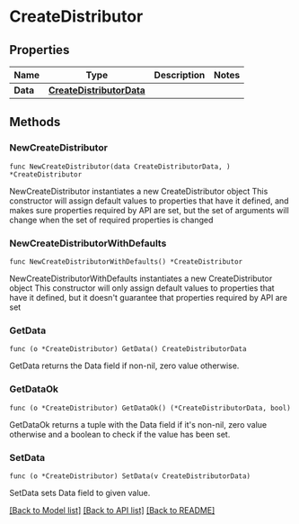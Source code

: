 # CreateDistributor

## Properties

Name | Type | Description | Notes
------------ | ------------- | ------------- | -------------
**Data** | [**CreateDistributorData**](CreateDistributorData.md) |  | 

## Methods

### NewCreateDistributor

`func NewCreateDistributor(data CreateDistributorData, ) *CreateDistributor`

NewCreateDistributor instantiates a new CreateDistributor object
This constructor will assign default values to properties that have it defined,
and makes sure properties required by API are set, but the set of arguments
will change when the set of required properties is changed

### NewCreateDistributorWithDefaults

`func NewCreateDistributorWithDefaults() *CreateDistributor`

NewCreateDistributorWithDefaults instantiates a new CreateDistributor object
This constructor will only assign default values to properties that have it defined,
but it doesn't guarantee that properties required by API are set

### GetData

`func (o *CreateDistributor) GetData() CreateDistributorData`

GetData returns the Data field if non-nil, zero value otherwise.

### GetDataOk

`func (o *CreateDistributor) GetDataOk() (*CreateDistributorData, bool)`

GetDataOk returns a tuple with the Data field if it's non-nil, zero value otherwise
and a boolean to check if the value has been set.

### SetData

`func (o *CreateDistributor) SetData(v CreateDistributorData)`

SetData sets Data field to given value.



[[Back to Model list]](../README.md#documentation-for-models) [[Back to API list]](../README.md#documentation-for-api-endpoints) [[Back to README]](../README.md)


